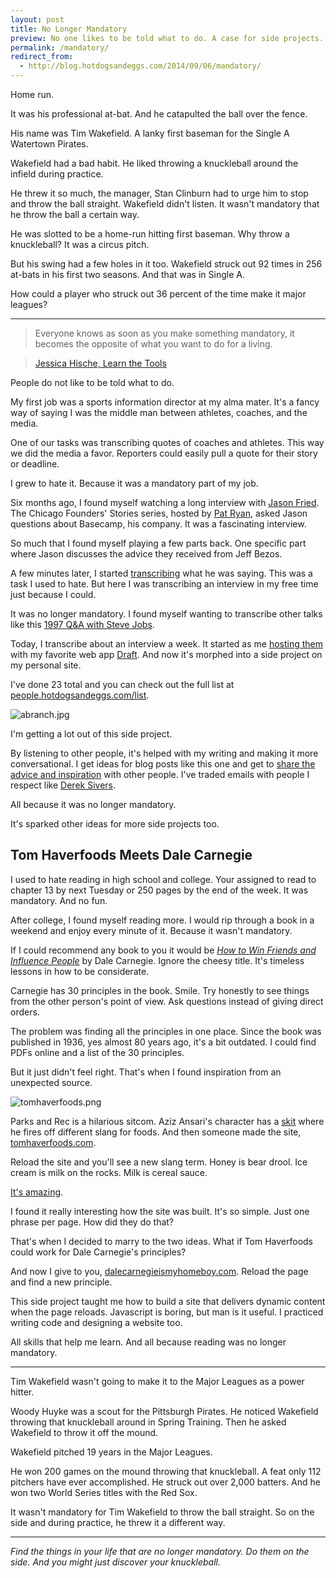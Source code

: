 ```yaml
---
layout: post
title: No Longer Mandatory
preview: No one likes to be told what to do. A case for side projects. 
permalink: /mandatory/
redirect_from:
  - http://blog.hotdogsandeggs.com/2014/09/06/mandatory/
---
```


Home run. 

It was his professional at-bat. And he catapulted the ball over the fence. 

His name was Tim Wakefield. A lanky first baseman for the Single A Watertown Pirates. 

Wakefield had a bad habit. He liked throwing a knuckleball around the infield during practice. 

He threw it so much, the manager, Stan Clinburn had to urge him to stop and throw the ball straight. Wakefield didn't listen. It wasn't mandatory that he throw the ball a certain way. 

He was slotted to be a home-run hitting first baseman. Why throw a knuckleball? It was a circus pitch. 

But his swing had a few holes in it too. Wakefield struck out 92 times in 256 at-bats in his first two seasons. And that was in Single A. 

How could a player who struck out 36 percent of the time make it major leagues? 

* * * 
> Everyone knows as soon as you make something mandatory, it becomes the opposite of what you want to do for a living.

> [Jessica Hische, Learn the Tools](https://people.hotdogsandeggs.com/jessica-hische)

People do not like to be told what to do. 

My first job was a sports information director at my alma mater. It's a fancy way of saying I was the middle man between athletes, coaches, and the media. 

One of our tasks was transcribing quotes of coaches and athletes. This way we did the media a favor. Reporters could easily pull a quote for their story or deadline. 

I grew to hate it. Because it was a mandatory part of my job.

Six months ago, I found myself watching a long interview with [Jason Fried](https://twitter.com/jasonfried). The Chicago Founders' Stories series, hosted by [Pat Ryan](https://twitter.com/PatRyanChicago), asked Jason questions about Basecamp, his company. It was a fascinating interview. 

So much that I found myself playing a few parts back. One specific part where Jason discusses the advice they received from Jeff Bezos. 

A few minutes later, I started [transcribing](http://people.hotdogsandeggs.com/jason-fried) what he was saying. This was a task I used to hate. But here I was transcribing an interview in my free time just because I could. 

It was no longer mandatory. I found myself wanting to transcribe other talks like this [1997 Q&A with Steve Jobs](http://people.hotdogsandeggs.com/steve-jobs). 

Today, I transcribe about an interview a week. It started as me [hosting them](http://talks.withdraft.com) with my favorite web app [Draft](http://draftin.com). And now it's morphed into a side project on my personal site.  

I've done 23 total and you can check out the full list at [people.hotdogsandeggs.com/list](https://people.hotdogsandeggs.com). 

![abranch.jpg](https://draftin.com:443/images/20578?token=hFF1OUGZkqB7VniwEUC9YlyjK7KTuMdZRYQh66gRRbDGJ3MnzO1xnjXuaqieMjqNvVuZ7aQs09ZXZq5UbAFL24E) 

I'm getting a lot out of this side project. 

By listening to other people, it's helped with my writing and making it more conversational. I get ideas for blog posts like this one and get to [share the advice and inspiration](https://twitter.com/shanerice/status/501845460617670656) with other people. I've traded emails with people I respect like [Derek Sivers](http://sivers.org/). 

All because it was no longer mandatory. 

It's sparked other ideas for more side projects too. 

## Tom Haverfoods Meets Dale Carnegie 

I used to hate reading in high school and college. Your assigned to read to chapter 13 by next Tuesday or 250 pages by the end of the week. It was mandatory. And no fun. 

After college, I found myself reading more. I would rip through a book in a weekend and enjoy every minute of it. Because it wasn't mandatory. 

If I could recommend any book to you it would be *[How to Win Friends and Influence People](http://www.amazon.com/How-Win-Friends-Influence-People/dp/0671027034)* by Dale Carnegie. Ignore the cheesy title. It's timeless lessons in how to be considerate. 

Carnegie has 30 principles in the book. Smile. Try honestly to see things from the other person's point of view. Ask questions instead of giving direct orders.  

The problem was finding all the principles in one place. Since the book was published in 1936, yes almost 80 years ago, it's a bit outdated. I could find PDFs online and a list of the 30 principles. 

But it just didn't feel right. That's when I found inspiration from an unexpected source. 

![tomhaverfoods.png](https://draftin.com:443/images/20579?token=BXdG8RZM6u2oQDivbXOOgddjctw5KCOFajiljcwHqCHEldkfVvnjTbCVoLzQ_p9tv5s8JLb_C4kFn3M3GHufeZA) 

Parks and Rec is a hilarious sitcom. Aziz Ansari's character has a [skit](http://youtu.be/m3wQftmEDu0) where he fires off different slang for foods. And then someone made the site, [tomhaverfoods.com](http://youtu.be/m3wQftmEDu0). 

Reload the site and you'll see a new slang term. Honey is bear drool. Ice cream is milk on the rocks. Milk is cereal sauce. 

[It's amazing](http://youtu.be/3oLuxhYO5cw?t=1m40s). 

I found it really interesting how the site was built. It's so simple. Just one phrase per page. How did they do that? 

That's when I decided to marry to the two ideas. What if Tom Haverfoods could work for Dale Carnegie's principles? 

And now I give to you, [dalecarnegieismyhomeboy.com](http://dalecarnegieismyhomeboy.com/). Reload the page and find a new principle. 

This side project taught me how to build a site that delivers dynamic content when the page reloads. Javascript is boring, but man is it useful. I practiced writing code and designing a website too. 

All skills that help me learn. And all because reading was no longer mandatory. 

* * * 

Tim Wakefield wasn't going to make it to the Major Leagues as a power hitter. 

Woody Huyke was a scout for the Pittsburgh Pirates. He noticed Wakefield throwing that knuckleball around in Spring Training. Then he asked Wakefield to throw it off the mound. 

Wakefield pitched 19 years in the Major Leagues. 

He won 200 games on the mound throwing that knuckleball. A feat only 112 pitchers have ever accomplished. He struck out over 2,000 batters. And he won two World Series titles with the Red Sox. 

It wasn't mandatory for Tim Wakefield to throw the ball straight. So on the side and during practice, he threw it a different way. 

* * * 

*Find the things in your life that are no longer mandatory. Do them on the side. And you might just discover your knuckleball.*
